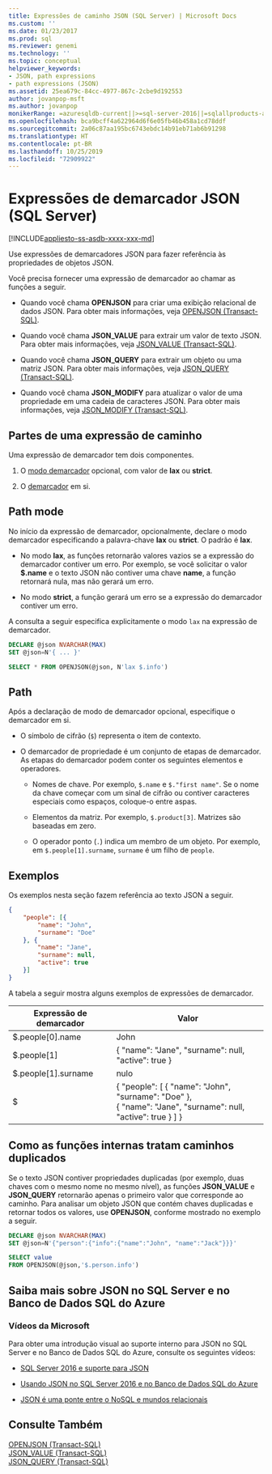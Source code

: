 ```yaml
---
title: Expressões de caminho JSON (SQL Server) | Microsoft Docs
ms.custom: ''
ms.date: 01/23/2017
ms.prod: sql
ms.reviewer: genemi
ms.technology: ''
ms.topic: conceptual
helpviewer_keywords:
- JSON, path expressions
- path expressions (JSON)
ms.assetid: 25ea679c-84cc-4977-867c-2cbe9d192553
author: jovanpop-msft
ms.author: jovanpop
monikerRange: =azuresqldb-current||>=sql-server-2016||=sqlallproducts-allversions||>=sql-server-linux-2017||=azuresqldb-mi-current
ms.openlocfilehash: bca9bcff4a622964d6f6e05fb46b458a1cd78ddf
ms.sourcegitcommit: 2a06c87aa195bc6743ebdc14b91eb71ab6b91298
ms.translationtype: HT
ms.contentlocale: pt-BR
ms.lasthandoff: 10/25/2019
ms.locfileid: "72909922"
---
```

# <a name="json-path-expressions-sql-server"></a>Expressões de demarcador JSON (SQL Server)
[!INCLUDE[appliesto-ss-asdb-xxxx-xxx-md](../../includes/appliesto-ss-asdb-xxxx-xxx-md.md)]

 Use expressões de demarcadores JSON para fazer referência às propriedades de objetos JSON.  
  
 Você precisa fornecer uma expressão de demarcador ao chamar as funções a seguir.  
  
-   Quando você chama **OPENJSON** para criar uma exibição relacional de dados JSON. Para obter mais informações, veja [OPENJSON &#40;Transact-SQL&#41;](../../t-sql/functions/openjson-transact-sql.md).  
  
-   Quando você chama **JSON_VALUE** para extrair um valor de texto JSON. Para obter mais informações, veja [JSON_VALUE &#40;Transact-SQL&#41;](../../t-sql/functions/json-value-transact-sql.md).  
  
-   Quando você chama **JSON_QUERY** para extrair um objeto ou uma matriz JSON. Para obter mais informações, veja [JSON_QUERY &#40;Transact-SQL&#41;](../../t-sql/functions/json-query-transact-sql.md).  
  
-   Quando você chama **JSON_MODIFY** para atualizar o valor de uma propriedade em uma cadeia de caracteres JSON. Para obter mais informações, veja [JSON_MODIFY &#40;Transact-SQL&#41;](../../t-sql/functions/json-modify-transact-sql.md).  

## <a name="parts-of-a-path-expression"></a>Partes de uma expressão de caminho
 Uma expressão de demarcador tem dois componentes.  
  
1.  O [modo demarcador](#PATHMODE) opcional, com valor de **lax** ou **strict**.  
  
2.  O [demarcador](#PATH) em si.  

##  <a name="PATHMODE"></a> Path mode  
 No início da expressão de demarcador, opcionalmente, declare o modo demarcador especificando a palavra-chave **lax** ou **strict**. O padrão é **lax**.  
  
-   No modo **lax**, as funções retornarão valores vazios se a expressão do demarcador contiver um erro. Por exemplo, se você solicitar o valor **$.name** e o texto JSON não contiver uma chave **name**, a função retornará nula, mas não gerará um erro.  
  
-   No modo **strict**, a função gerará um erro se a expressão do demarcador contiver um erro.  

A consulta a seguir especifica explicitamente o modo `lax` na expressão de demarcador.

```sql  
DECLARE @json NVARCHAR(MAX)
SET @json=N'{ ... }'

SELECT * FROM OPENJSON(@json, N'lax $.info')
```  
  
##  <a name="PATH"></a> Path  
 Após a declaração de modo de demarcador opcional, especifique o demarcador em si.  
  
-   O símbolo de cifrão (`$`) representa o item de contexto.  
  
-   O demarcador de propriedade é um conjunto de etapas de demarcador. As etapas do demarcador podem conter os seguintes elementos e operadores.  
  
    -   Nomes de chave. Por exemplo, `$.name` e `$."first name"`. Se o nome da chave começar com um sinal de cifrão ou contiver caracteres especiais como espaços, coloque-o entre aspas.   
  
    -   Elementos da matriz. Por exemplo, `$.product[3]`. Matrizes são baseadas em zero.  
  
    -   O operador ponto (`.`) indica um membro de um objeto. Por exemplo, em `$.people[1].surname`, `surname` é um filho de `people`.
  
## <a name="examples"></a>Exemplos  
 Os exemplos nesta seção fazem referência ao texto JSON a seguir.  
  
```json  
{
    "people": [{
        "name": "John",
        "surname": "Doe"
    }, {
        "name": "Jane",
        "surname": null,
        "active": true
    }]
}
```  
  
 A tabela a seguir mostra alguns exemplos de expressões de demarcador.  
  
|Expressão de demarcador|Valor|  
|---------------------|-----------|  
|$.people[0].name|John|  
|$.people[1]|{ "name": "Jane", "surname": null, "active": true }|  
|$.people[1].surname|nulo|  
|$|{ "people": [ { "name": "John", "surname": "Doe" },<br />   { "name": "Jane", "surname": null, "active": true } ] }|  
  
## <a name="how-built-in-functions-handle-duplicate-paths"></a>Como as funções internas tratam caminhos duplicados  
 Se o texto JSON contiver propriedades duplicadas (por exemplo, duas chaves com o mesmo nome no mesmo nível), as funções **JSON_VALUE** e **JSON_QUERY** retornarão apenas o primeiro valor que corresponde ao caminho. Para analisar um objeto JSON que contém chaves duplicadas e retornar todos os valores, use **OPENJSON**, conforme mostrado no exemplo a seguir.  
  
```sql  
DECLARE @json NVARCHAR(MAX)
SET @json=N'{"person":{"info":{"name":"John", "name":"Jack"}}}'

SELECT value
FROM OPENJSON(@json,'$.person.info') 
```  

## <a name="learn-more-about-json-in-sql-server-and-azure-sql-database"></a>Saiba mais sobre JSON no SQL Server e no Banco de Dados SQL do Azure  
  
### <a name="microsoft-videos"></a>Vídeos da Microsoft

Para obter uma introdução visual ao suporte interno para JSON no SQL Server e no Banco de Dados SQL do Azure, consulte os seguintes vídeos:

-   [SQL Server 2016 e suporte para JSON](https://channel9.msdn.com/Shows/Data-Exposed/SQL-Server-2016-and-JSON-Support)

-   [Usando JSON no SQL Server 2016 e no Banco de Dados SQL do Azure](https://channel9.msdn.com/Shows/Data-Exposed/Using-JSON-in-SQL-Server-2016-and-Azure-SQL-Database)

-   [JSON é uma ponte entre o NoSQL e mundos relacionais](https://channel9.msdn.com/events/DataDriven/SQLServer2016/JSON-as-a-bridge-betwen-NoSQL-and-relational-worlds)
  
## <a name="see-also"></a>Consulte Também  
 [OPENJSON &#40;Transact-SQL&#41;](../../t-sql/functions/openjson-transact-sql.md)   
 [JSON_VALUE &#40;Transact-SQL&#41;](../../t-sql/functions/json-value-transact-sql.md)   
 [JSON_QUERY &#40;Transact-SQL&#41;](../../t-sql/functions/json-query-transact-sql.md)  
  
  
